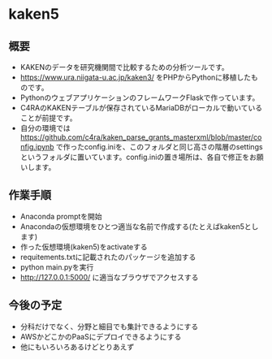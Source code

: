 # kaken5

## 概要

- KAKENのデータを研究機関間で比較するための分析ツールです。
- https://www.ura.niigata-u.ac.jp/kaken3/ をPHPからPythonに移植したものです。 
- PythonのウェブアプリケーションのフレームワークFlaskで作っています。
- C4RAのKAKENテーブルが保存されているMariaDBがローカルで動いていることが前提です。
- 自分の環境では https://github.com/c4ra/kaken_parse_grants_masterxml/blob/master/config.ipynb で作ったconfig.iniを、このフォルダと同じ高さの階層のsettingsというフォルダに置いています。config.iniの置き場所は、各自で修正をお願いします。

## 作業手順

- Anaconda promptを開始
- Anacondaの仮想環境をひとつ適当な名前で作成する(たとえばkaken5とします)
- 作った仮想環境(kaken5)をactivateする
- requitements.txtに記載されたのパッケージを追加する
- python main.pyを実行
- http://127.0.0.1:5000/ に適当なブラウザでアクセスする

## 今後の予定

- 分科だけでなく、分野と細目でも集計できるようにする
- AWSかどこかのPaaSにデプロイできるようにする
- 他にもいろいろあるけどとりあえず
